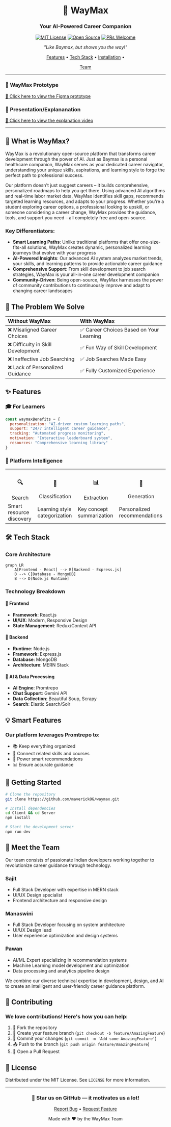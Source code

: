 <div align="left">

<div align = "center">

# 🤖 WayMax

<h3>Your AI-Powered Career Companion</h3>

[![MIT License](https://img.shields.io/badge/License-MIT-green.svg)](https://choosealicense.com/licenses/mit/)
[![Open Source](https://badges.frapsoft.com/os/v1/open-source.svg?v=103)](https://opensource.org/)
[![PRs Welcome](https://img.shields.io/badge/PRs-welcome-brightgreen.svg?style=flat-square)](http://makeapullrequest.com)

<p align="center">
  <i>"Like Baymax, but shows you the way!"</i>
</p>

[Features](#-features) •
[Tech Stack](#-tech-stack) •
[Installation](#-installation) •
<!-- [Screenshots](#-screenshots) •
[Roadmap](#-roadmap) • -->
[Team](#-meet-the-team)

</div>

---

### 🚀 WayMax Prototype

[🔗 Click here to view the Figma prototype](https://www.figma.com/proto/LI5vYi2GLjdezYn5gWeUGV/WayMax?page-id=0%3A1&node-id=1-2&viewport=345%2C616%2C0.55&t=E1etdUw10wtXjA0Q-1&scaling=scale-down&content-scaling=fixed)

### 🎥 Presentation/Explananation
[🔗 Click here to view the explanation video](https://drive.google.com/file/d/1NQtmLLx8JsSF_DlMxytK8YvAM0EqyeAW/view)

---

## 🌟 What is WayMax?

WayMax is a revolutionary open-source platform that transforms career development through the power of AI. Just as Baymax is a personal healthcare companion, WayMax serves as your dedicated career navigator, understanding your unique skills, aspirations, and learning style to forge the perfect path to professional success.

Our platform doesn't just suggest careers – it builds comprehensive, personalized roadmaps to help you get there. Using advanced AI algorithms and real-time labor market data, WayMax identifies skill gaps, recommends targeted learning resources, and adapts to your progress. Whether you're a student exploring career options, a professional looking to upskill, or someone considering a career change, WayMax provides the guidance, tools, and support you need – all completely free and open-source.

### Key Differentiators:
- **Smart Learning Paths**: Unlike traditional platforms that offer one-size-fits-all solutions, WayMax creates dynamic, personalized learning journeys that evolve with your progress
- **AI-Powered Insights**: Our advanced AI system analyzes market trends, your skills, and learning patterns to provide actionable career guidance
- **Comprehensive Support**: From skill development to job search strategies, WayMax is your all-in-one career development companion 
- **Community-Driven**: Being open-source, WayMax harnesses the power of community contributions to continuously improve and adapt to changing career landscapes

## 🎯 The Problem We Solve

Without WayMax | With WayMax
:--- | :---
❌ Misaligned Career Choices | ✅ Career Choices Based on Your Learning
❌ Difficulty in Skill Development | ✅ Fun Way of Skill Development
❌ Ineffective Job Searching | ✅ Job Searches Made Easy
❌ Lack of Personalized Guidance | ✅ Fully Customized Experience

## ✨ Features

### 🎓 For Learners
```javascript
const waymaxBenefits = {
  personalization: "AI-driven custom learning paths",
  support: "24/7 intelligent career guidance",
  tracking: "Automated progress monitoring",
  motivation: "Interactive leaderboard system",
  resources: "Comprehensive learning library"
}
```

### 🚀 Platform Intelligence
<table>
  <tr>
    <td align="center"><h3>🔍</h3>Search</td>
    <td align="center"><h3>🎯</h3>Classification</td>
    <td align="center"><h3>📊</h3>Extraction</td>
    <td align="center"><h3>🤖</h3>Generation</td>
  </tr>
  <tr>
    <td>Smart resource discovery</td>
    <td>Learning style categorization</td>
    <td>Key concept summarization</td>
    <td>Personalized recommendations</td>
  </tr>
</table>

## 🛠 Tech Stack

### Core Architecture
```mermaid
graph LR
    A[Frontend - React] --> B[Backend - Express.js]
    B --> C[Database - MongoDB]
    B --> D[Node.js Runtime]
```

### Technology Breakdown

#### 🎨 Frontend
- **Framework**: React.js 
- **UI/UX**: Modern, Responsive Design 
- **State Management**: Redux/Context API

#### 🔧 Backend
- **Runtime**: Node.js 
- **Framework**: Express.js 
- **Database**: MongoDB 
- **Architecture**: MERN Stack

#### 🤖 AI & Data Processing
- **AI Engine**: Promtrepo 
- **Chat Support**: Gemini API 
- **Data Collection**: Beautiful Soup, Scrapy 
- **Search**: Elastic Search/Solr

## 💡 Smart Features

### Our platform leverages Promtrepo to:
- 📚 Keep everything organized 
- 🔗 Connect related skills and courses 
- 🎯 Power smart recommendations 
- 📊 Ensure accurate guidance

## 🚀 Getting Started

```bash
# Clone the repository
git clone https://github.com/maverickOG/waymax.git

# Install dependencies
cd Client && cd Server
npm install

# Start the development server
npm run dev
```

## 👥 Meet the Team

<div align="left">

Our team consists of passionate Indian developers working together to revolutionize career guidance through technology.

### Sajit
- Full Stack Developer with expertise in MERN stack
- UI/UX Design specialist
- Frontend architecture and responsive design

### Manaswini
- Full Stack Developer focusing on system architecture
- UI/UX Design lead
- User experience optimization and design systems

### Pawan
- AI/ML Expert specializing in recommendation systems
- Machine Learning model development and optimization
- Data processing and analytics pipeline design

We combine our diverse technical expertise in development, design, and AI to create an intelligent and user-friendly career guidance platform.

</div>

## 🤝 Contributing

### We love contributions! Here's how you can help:

1. 🍴 Fork the repository 
2. 🌟 Create your feature branch (`git checkout -b feature/AmazingFeature`) 
3. 💾 Commit your changes (`git commit -m 'Add some AmazingFeature'`) 
4. 📤 Push to the branch (`git push origin feature/AmazingFeature`) 
5. 🎁 Open a Pull Request 

## 📜 License

Distributed under the MIT License. See `LICENSE` for more information.

---

<div align="center">

### 🌟 Star us on GitHub — it motivates us a lot!

[Report Bug](https://github.com/yourusername/waymax/issues) • [Request Feature](https://github.com/yourusername/waymax/issues)

Made with ❤️ by the WayMax Team

</div>
